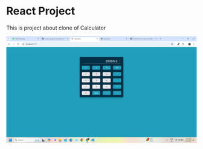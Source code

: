 # React Project

This is project about clone of Calculator

![img](https://github.com/vaishnavitekle/Calculator/blob/a31088bf3d50444aa60e5f8654f8f52f37c25f55/Screenshot%20(129).png)
